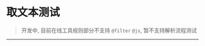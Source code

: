 # 取文本测试

> 开发中, 目前在线工具规则部分不支持 `@filter` `@js`, 暂不支持解析流程测试

<RulePlay />

---

<!--@include: ../rule/expression.md-->
